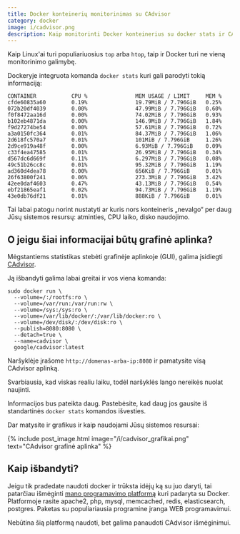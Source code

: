 ```yaml
---
title: Docker konteinerių monitorinimas su CAdvisor
category: docker
image: i/cadvisor.png
description: Kaip monitorinti Docker konteinerius su docker stats ir CAdvisor. Kokią informaciją galime gauti iš šių?
---
```


Kaip Linux'ai turi populiariuosius `top` arba `htop`, taip ir Docker turi ne vieną monitorinimo galimybę.

Dockeryje integruota komanda `docker stats` kuri gali parodyti tokią informaciją:

    CONTAINER           CPU %               MEM USAGE / LIMIT     MEM %
    cfde60835a60        0.19%               19.79MiB / 7.796GiB   0.25%
    072b20df4039        0.00%               47.99MiB / 7.796GiB   0.60%
    f0f8472aa16d        0.00%               74.02MiB / 7.796GiB   0.93%
    b102eb4871da        0.00%               146.9MiB / 7.796GiB   1.84%
    f9d27274be54        0.00%               57.61MiB / 7.796GiB   0.72%
    a3a0150fc364        0.01%               84.37MiB / 7.796GiB   1.06%
    2d618fc570a7        0.01%               101MiB / 7.796GiB     1.26%
    2d9ce919a48f        0.00%               6.93MiB / 7.796GiB    0.09%
    c33f4ea47585        0.01%               26.95MiB / 7.796GiB   0.34%
    d567dc6d669f        0.11%               6.297MiB / 7.796GiB   0.08%
    49c51b26cc8c        0.01%               95.32MiB / 7.796GiB   1.19%
    ad360d4dea78        0.00%               656KiB / 7.796GiB     0.01%
    26f63800f241        0.06%               273.3MiB / 7.796GiB   3.42%
    42ee0daf4603        0.47%               43.13MiB / 7.796GiB   0.54%
    ebf21865eaf1        0.02%               94.73MiB / 7.796GiB   1.19%
    43e0db76df21        0.01%               888KiB / 7.796GiB     0.01%

Tai labai patogu norint nustatyti ar kuris nors konteineris „nevalgo“ per daug Jūsų sistemos resursų: atminties, CPU laiko, disko naudojimo.

## O jeigu šiai informacijai būtų grafinė aplinka?

Mėgstantiems statistikas stebėti grafinėje aplinkoje (GUI), galima įsidiegti [CAdvisor](https://github.com/google/cadvisor).

Ją išbandyti galima labai greitai ir vos viena komanda:

    sudo docker run \
      --volume=/:/rootfs:ro \
      --volume=/var/run:/var/run:rw \
      --volume=/sys:/sys:ro \
      --volume=/var/lib/docker/:/var/lib/docker:ro \
      --volume=/dev/disk/:/dev/disk:ro \
      --publish=8080:8080 \
      --detach=true \
      --name=cadvisor \
      google/cadvisor:latest

Naršyklėje įrašome `http://domenas-arba-ip:8080` ir pamatysite visą CAdvisor aplinką.

Svarbiausia, kad viskas realiu laiku, todėl naršyklės lango nereikės nuolat naujinti.

Informacijos bus pateikta daug. Pastebėsite, kad daug jos gausite iš standartinės `docker stats` komandos išvesties.

Dar matysite ir grafikus ir kaip naudojami Jūsų sistemos resursai:

{% include post_image.html image="/i/cadvisor_grafikai.png" text="CAdvisor grafinė aplinka" %}

## Kaip išbandyti?

Jeigu tik pradedate naudoti docker ir trūksta idėjų ką su juo daryti, tai patarčiau išmėginti [mano programavimo platformą](https://github.com/ReekenX/docker-for-webdevs) kuri padaryta su Docker. Platformoje rasite apache2, php, mysql, memcached, redis, elasticsearch, postgres. Paketas su populiariausia programine įranga WEB programavimui.

Nebūtina šią platformą naudoti, bet galima panaudoti CAdvisor išmėginimui.
